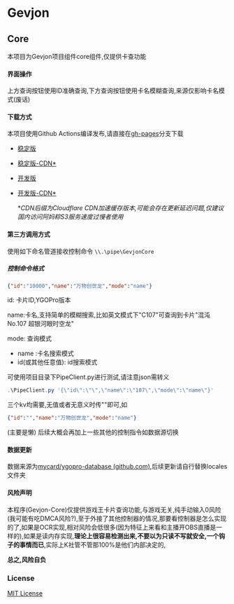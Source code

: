 # Gevjon

## Core
本项目为Gevjon项目组件core组件,仅提供卡查功能
#### 界面操作

上方查询按钮使用ID准确查询,下方查询按钮使用卡名模糊查询,来源仅影响卡名模式(废话)

#### 下载方式

本项目使用Github Actions编译发布,请直接在[gh-pages](https://github.com/RyoLee/Gevjon/blob/gh-pages)分支下载



- [稳定版](https://github.com/RyoLee/Gevjon/raw/gh-pages/Gevjon.7z)
- [稳定版-CDN*](https://raw.githubusercontents.com/RyoLee/Gevjon/gh-pages/Gevjon.7z)
- [开发版](https://github.com/RyoLee/Gevjon/raw/gh-pages/Gevjon-dev.7z)
- [开发版-CDN*](https://raw.githubusercontents.com/RyoLee/Gevjon/gh-pages/Gevjon-dev.7z)

    **CDN后缀为Cloudflare CDN加速缓存版本,可能会存在更新延迟问题,仅建议国内访问阿妈粽S3服务速度过慢者使用*

#### 第三方调用方式

使用如下命名管道接收控制命令
```\\.\pipe\GevjonCore```

##### 控制命令格式 

```json
{"id":"10000","name":"万物创世龙","mode":"name"}
```

id: 卡片ID,YGOPro版本

name:卡名,支持简单的模糊搜索,比如英文模式下"C107"可查询到卡片"混沌No.107 超银河眼时空龙"

mode: 查询模式

- name :卡名搜索模式
- id(或其他任意值): id搜索模式

可使用项目目录下PipeClient.py进行测试,请注意json需转义

```powershell
.\PipeClient.py '{\"id\":\"\",\"name\":\"107\",\"mode\":\"name\"}'
```

三个kv均需要,无值或者无意义时传""即可,如

```json
{"id":"","name":"万物创世龙","mode":"name"}
```

(主要是懒) 后续大概会再加上一些其他的控制指令如数据源切换

#### 数据更新

数据来源为[mycard/ygopro-database (github.com)](https://github.com/mycard/ygopro-database),后续更新请自行替换locales文件夹

#### 风险声明

本程序(Gevjon-Core)仅提供游戏王卡片查询功能,与游戏无关,纯手动输入0风险(我可能有吃DMCA风险?),至于外接了其他控制器的情况,那要看控制器是怎么实现的了,如果是OCR实现,相对风险会低很多(因为特征上来看和主播开OBS直播是一样的),如果是读内存实现,**理论上很容易检测出来,不要以为只读不写就安全,一个钩子的事情而已**,实际上K社管不管那100%是他们内部决定的,

**总之,风险自负**

### License

[MIT License](https://github.com/RyoLee/Gevjon/blob/master/LICENSE)
